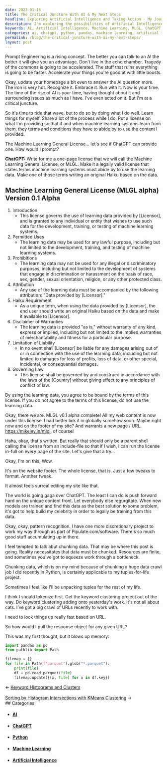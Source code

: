 ```yaml
---
date: 2023-01-16
title: The Critical Juncture With AI & My Next Steps
headline: Exploring Artificial Intelligence and Taking Action - My Journey on the Wave of Change
description: I'm exploring the possibilities of Artificial Intelligence and taking action to stay on top of the wave. To ensure ethical use of my content, I have written a Machine Learning General License (MLGL) and included it on my website. I'm working hard to create unique content for ChatGPT and Pipulate.com/software, and am experimenting with tokenizing, keyword clustering, and quickly looking up response objects.
keywords: AI, Artificial Intelligence, Machine Learning, MLGL, ChatGPT, Pipulate.com, Software, Tokenizing, Keyword Clustering, Response Objects, Python, Pandas, Pathlib, Filemap
categories: ai, chatgpt, python, pandas, machine learning, artificial intelligence
permalink: /blog/the-critical-juncture-with-ai-my-next-steps/
layout: post
---
```



Prompt Engineering is a rising concept. The better you can talk to an AI the
better it will give you an advantage. Don't live in the echo chamber. Tragedy
of the commons is going to be accelerated. The stuff that ruins everything is
going to be faster. Accelerate your things you're good at with little boosts.

Okay, update your homepage a bit even to answer the AI question more. The iron
is very hot. Recognize it. Embrace it. Run with it. Now is your time. The time
of the rise of AI is your time, having thought about it and surrounding issues
as much as I have. I've even acted on it. But I'm at a critical juncture.

So it's time to ride that wave, but to do so by doing what I do well. Learn
things for myself. Share a lot of the process while I do. Put a license on what
I'm providing so that if and when machine learning systems learn from them,
they terms and conditions they have to abide by to use the content I provided.

The Machine Learning General License... let's see if ChatGPT can provide one.
How would I prompt?

**ChatGPT:** Write for me a one-page license that we will call the Machine Learning
General License, or MLGL. Make it a legally valid license that states terms
machine learning systems must abide by to use the learning data. Make one of
those terms writing an original Haiku based on the data.

## Machine Learning General License (MLGL alpha) Version 0.1 Alpha

1. Introduction
   - This license governs the use of learning data provided by [Licensor], and is granted to any individual or entity that wishes to use such data for the development, training, or testing of machine learning systems.
1. Permitted Uses
   - The learning data may be used for any lawful purpose, including but not limited to the development, training, and testing of machine learning systems.
1. Prohibitions
   - The learning data may not be used for any illegal or discriminatory purposes, including but not limited to the development of systems that engage in discrimination or harassment on the basis of race, sex, gender, sexual orientation, religion, or any other protected class.
1. Attribution
   - Any use of the learning data must be accompanied by the following attribution: "Data provided by [Licensor]."
1. Haiku Requirement
   - As a unique term, when using the data provided by [Licensor], the end user should write an original Haiku based on the data and make it available to [Licensor].
1. Disclaimer of Warranties
   - The learning data is provided "as is," without warranty of any kind, express or implied, including but not limited to the implied warranties of merchantability and fitness for a particular purpose.
1. Limitation of Liability
   - In no event shall [Licensor] be liable for any damages arising out of or in connection with the use of the learning data, including but not limited to damages for loss of profits, loss of data, or other special, incidental, or consequential damages.
1. Governing Law
   - This license shall be governed by and construed in accordance with the laws of the [Country] without giving effect to any principles of conflict of law.

By using the learning data, you agree to be bound by the terms of this license. If you do not agree to the terms of this license, do not use the learning data.

Okay, there we are. MLGL v0.1 alpha complete! All my web content is now under
this license. I had better link it in globally somehow soon. Maybe right now
and on the footer of my site? And warrants a new page / URL.
https://mikelev.in/mlgl, of course!

Haha, okay, that's written. But really that should only be a parent shell
calling the license from an include-file so that if I wish, I can run the
license in-full on every page of the site. Let's give that a try...

Okay, I'm on this, Wow.

It's on the website footer. The whole license, that is. Just a few tweaks to
format. Another tweak.

It almost feels surreal editing my site like that.

The world is going gaga over ChatGPT. The least I can do is push forward hard
on the unique content front. Let everybody else regurgitate. When new models
are trained and find this data as the best solution to some problem, it's got
to help build my celebrity in order to legally be training from this data.

Okay, okay, pattern recognition. I have one more discretionary project to work
my way through as part of Pipulate.com/software. There's so much good stuff
accumulating up in there.

I feel tempted to talk abut chunking data. That may be where this post is
going. Reality necessitates that data must be chunked. Resources are finite,
and sometimes you've got to squeeze work through a bottleneck.

Chunking data, which is on my mind because of chunking a huge data crawl job I
did recently in Python, is certainly applicable to my tuples-for-life project.

Sometimes I feel like I'll be unpacking tuples for the rest of my life.

I think I should tokenize first. Get the keyword clustering project out of the
way. Do keyword clustering adding onto yesterday's work. It's not all about
cats. I've got a big crawl of URLs recently to work with.

I need to look things up really fast based on URL.

So how would I pull the response object for any given URL?

This was my first thought, but it blows up memory:

```python
import pandas as pd
from pathlib import Path

filemap = {}
for file in Path(f"parquet").glob("*.parquet"):
    print(file)
    df = pd.read_parquet(file)
    filemap.update({(x, file) for x in df.key})
```


<div class="post-nav"><div class="post-nav-prev"><span class="arrow">&larr;&nbsp;</span><a href="/blog/keyword-histograms-and-clusters">Keyword Histograms and Clusters</a></div> &nbsp; <div class="post-nav-next"><a href="/blog/sorting-by-histogram-intersections-with-kmeans-clustering">Sorting by Histogram Intersections with KMeans Clustering</a><span class="arrow">&nbsp;&rarr;</span></div></div>
## Categories

<ul>
<li><h4><a href='/ai/'>AI</a></h4></li>
<li><h4><a href='/chatgpt/'>ChatGPT</a></h4></li>
<li><h4><a href='/python/'>Python</a></h4></li>
<li><h4><a href='/machine-learning/'>Machine Learning</a></h4></li>
<li><h4><a href='/artificial-intelligence/'>Artificial Intelligence</a></h4></li></ul>